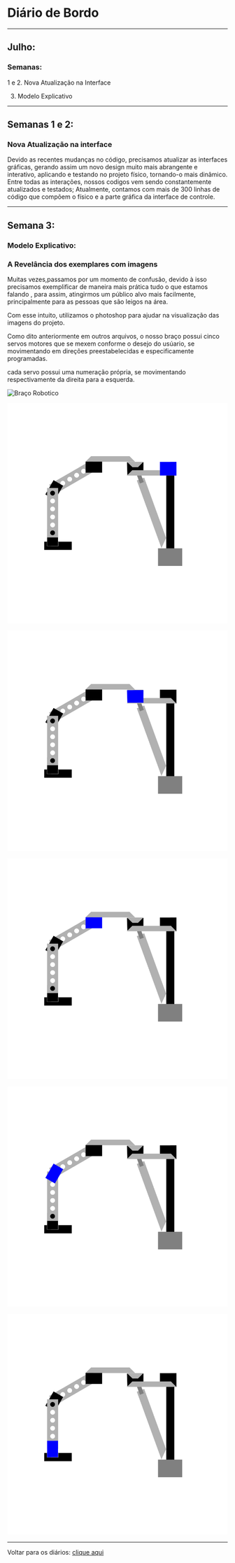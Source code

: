 # Diário de Bordo

---
## Julho:
### Semanas:
1 e 2. Nova Atualização na Interface

3. Modelo Explicativo


---
## Semanas 1 e 2:
### Nova Atualização na interface

Devido as recentes mudanças no código, precisamos atualizar as interfaces gráficas, gerando assim um novo design muito mais abrangente e interativo, aplicando e testando no projeto físico, tornando-o mais dinâmico. 
Entre todas as interações, nossos codigos vem sendo constantemente atualizados e testados; Atualmente, contamos com mais de 300 linhas de código que compõem o físico e a parte gráfica da interface de controle.                


---
## Semana 3:
### Modelo Explicativo:

### A Revelância dos exemplares com imagens 

Muitas vezes,passamos por um momento de confusão, devido à isso precisamos exemplificar de maneira mais prática tudo o que estamos falando , para assim, atingirmos um público alvo mais facilmente, principalmente para as pessoas que são leigos na área. 

Com esse intuito, utilizamos o photoshop para ajudar na visualização das imagens do projeto. 

Como dito anteriormente em outros arquivos, o nosso braço possui cinco servos motores que se mexem conforme o desejo do usúario, se movimentando em direções preestabelecidas e especificamente programadas.

cada servo possui uma numeração própria, se movimentando respectivamente da direita para a esquerda.

![Braço Robotico](./imagens/braço-robotico.jpg)

![Primeiro Motor](./imagens/motor1.jpg)

![Segundo Motor](./imagens/motor2.jpg)

![Terceiro Motor](./imagens/motor3.jpg)

![Quarto Motor](./imagens/motor4.jpg)

![Quinto Motor](./imagens/motor5.jpg)

---

Voltar para os diários: [clique aqui](./menu_diario.md)                                          
